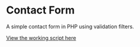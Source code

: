 # Contact Form

A simple contact form in PHP using validation filters.

<a href="http://nataliestjean.com/scripts/contact-form/">View the working script here</a>
